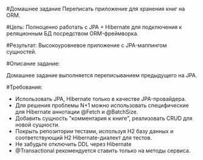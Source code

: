 #Домашнее задание
Переписать приложение для хранения книг на ORM.

#Цель:
Полноценно работать с JPA + Hibernate для подключения к реляционным БД посредством ORM-фреймворка.

#Результат: 
Высокоуровневое приложение с JPA-маппингом сущностей.

#Описание задание:

Домашнее задание выполняется переписыванием предыдущего на JPA.

#Требования:
+ Использовать JPA, Hibernate только в качестве JPA-провайдера.
+ Для решения проблемы N+1 можно использовать специфические для Hibernate аннотации @Fetch и @BatchSize.
+ Добавить сущность "комментария к книге", реализовать CRUD для новой сущности.
+ Покрыть репозитории тестами, используя H2 базу данных и соответствующий H2 Hibernate-диалект для тестов.
+ Не забудьте отключить DDL через Hibernate
+ @Transactional рекомендуется ставить только на методы сервиса.
